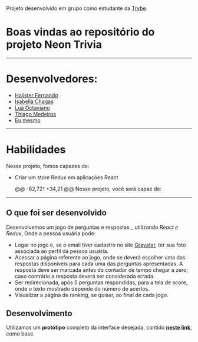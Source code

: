 ### 

Projeto desenvolvido em grupo como estudante da [Trybe](https://www.betrybe.com/).

# Boas vindas ao repositório do projeto Neon Trivia

---

# Desenvolvedores:
- [Halister Fernando](https://github.com/HalisterFernando)
- [Isabella Chagas](https://github.com/isabellamarc)
- [Luá Octaviano](https://github.com/luacomacento)
- [Thiago Medeiros](https://github.com/medeirosi1)
- [Eu mesmo](https://github.com/romulo-rp29)


---

# Habilidades

Nesse projeto, fomos capazes de:

  - Criar um store Redux em aplicações React

	@@ -82,721 +34,21 @@ Nesse projeto, você será capaz de:

---

## O que foi ser desenvolvido

Desenvolvemos um jogo de perguntas e respostas _ utilizando _React e Redux_, Onde a pessoa usuária pode:

  - Logar no jogo e, se o email tiver cadastro no site [Gravatar](https://pt.gravatar.com/), ter sua foto associada ao perfil da pessoa usuária.
  - Acessar a página referente ao jogo, onde se deverá escolher uma das respostas disponíveis para cada uma das perguntas apresentadas. A resposta deve ser marcada antes do contador de tempo chegar a zero, caso contrário a resposta deverá ser considerada errada.
  - Ser redirecionada, após 5 perguntas respondidas, para a tela de score, onde o texto mostrado depende do número de acertos.
  - Visualizar a página de ranking, se quiser, ao final de cada jogo.

## Desenvolvimento

Utilizamos um **protótipo** completo da interface desejada, contido [**neste link**](https://www.figma.com/file/9XUqIwKEFBfbZn5t8MMZJY/Trivia---project?node-id=0%3A1), como base.
